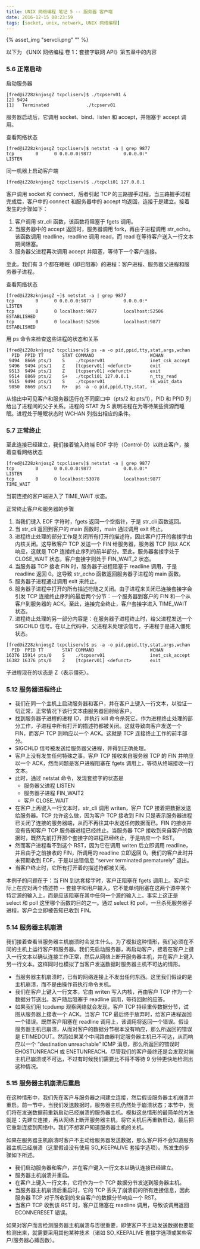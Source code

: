 ```yaml
---
title: UNIX 网络编程 笔记 5 -- 服务器 客户端
date: 2016-12-15 08:23:59
tags: [socket, unix, network, UNIX 网络编程]
---
```


{% asset_img "servcli.png" "" %}

<!--more-->

以下为 《UNIX 网络编程 卷 1：套接字联网 API》第五章中的内容

### 5.6 正常启动

启动服务器

```
[fred@iZ28zknjosgZ tcpcliserv]$ ./tcpserv01 &
[2] 9494
[1]   Terminated              ./tcpserv01
```
服务器启动后，它调用 socket、bind、listen 和 accept，并阻塞于 accept 调用。


查看网络状态

```
[fred@iZ28zknjosgZ tcpcliserv]$ netstat -a | grep 9877
tcp        0      0 0.0.0.0:9877            0.0.0.0:*               LISTEN  
```

同一机器上启动客户端

```
[fred@iZ28zknjosgZ tcpcliserv]$ ./tcpcli01 127.0.0.1
```

客户调用 socket 和 connect，后者引起 TCP 的三路握手过程。当三路握手过程完成后，客户中的 connect 和服务器中的 accept 均返回，连接于是建立。接着发生的步骤如下：

1. 客户调用 str_cli 函数，该函数将阻塞于 fgets 调用。
2. 当服务器中的 accept 返回时，服务器调用 fork，再由子进程调用 str_echo。该函数调用 readline，readline 调用 read，而 read 在等待客户送入一行文本期间阻塞。
3. 服务器父进程再次调用 accept 并阻塞，等待下一个客户连接。

至此，我们有 3 个都在睡眠（即已阻塞）的进程：客户进程、服务器父进程和服务器子进程。

查看网络状态

```
[fred@iZ28zknjosgZ ~]$ netstat -a | grep 9877
tcp        0      0 0.0.0.0:9877            0.0.0.0:*               LISTEN     
tcp        0      0 localhost:9877          localhost:52506         ESTABLISHED
tcp        0      0 localhost:52506         localhost:9877          ESTABLISHED
```

用 ps 命令来检查这些进程的状态和关系

```
[fred@iZ28zknjosgZ tcpcliserv]$ ps -a -o pid,ppid,tty,stat,args,wchan
  PID  PPID TT       STAT COMMAND                     WCHAN
 9494  8669 pts/1    S    ./tcpserv01                 inet_csk_accept
 9496  9494 pts/1    Z    [tcpserv01] <defunct>       exit
 9513  9494 pts/1    Z    [tcpserv01] <defunct>       exit
 9514  8869 pts/2    S+   ./tcpcli01 127.0.0.1        n_tty_read
 9515  9494 pts/1    S    ./tcpserv01                 sk_wait_data
 9850  8669 pts/1    R+   ps -a -o pid,ppid,tty,stat, -
```

从输出中可见客户和服务器运行在不同窗口中（pts/2 和 pts/1），PID 和 PPID 列给出了进程间的父子关系。进程的 STAT 为 S 表明进程在为等待某些资源而睡眠。进程处于睡眠状态时 WCHAN 列指出相应的条件。

### 5.7 正常终止

至此连接已经建立，我们接着输入终端 EOF 字符（Control-D）以终止客户，接着查看网络状态

```
[fred@iZ28zknjosgZ tcpcliserv]$ netstat -a | grep 9877
tcp        0      0 0.0.0.0:9877            0.0.0.0:*               LISTEN     
tcp        0      0 localhost:53078         localhost:9877          TIME_WAIT  
```
当前连接的客户端进入了 TIME_WAIT 状态。

正常终止客户和服务器的步骤

1. 当我们键入 EOF 字符时，fgets 返回一个空指针，于是 str_cli 函数返回。
2. 当 str_cli 返回到客户的 main 函数时，main 通过调用 exit 终止。
3. 进程终止处理的部分工作是关闭所有打开的描述符，因此客户打开的套接字由内核关闭。这导致客户 TCP 发送一个 FIN 给服务器，服务器 TCP 则以 ACK 响应，这就是 TCP 连接终止序列的前半部分。至此，服务器套接字处于 CLOSE_WAIT 状态，客户套接字则处于 FIN_WAIT_2 状态。
4. 当服务器 TCP 接收 FIN 时，服务器子进程阻塞于 readline 调用，于是 readline 返回 0。这导致 str_echo 函数返回服务器子进程的 main 函数。
5. 服务器子进程通过调用 exit 来终止。
6. 服务器子进程中打开的所有描述符随之关闭。由子进程来关闭已连接套接字会引发 TCP 连接终止序列的最后两个分节：一个服务器到客户的 FIN 和一个从客户到服务器的 ACK。至此，连接完全终止，客户套接字进入 TIME_WAIT 状态。
7. 进程终止处理的另一部分内容是：在服务器子进程终止时，给父进程发送一个 SIGCHLD 信号。在以上代码中，父进程未处理该信号，子进程于是进入僵死状态。

```
[fred@iZ28zknjosgZ tcpcliserv]$ ps -a -o pid,ppid,tty,stat,args,wchan
  PID  PPID TT       STAT COMMAND                     WCHAN
16376 15914 pts/0    S    ./tcpserv01                 inet_csk_accept
16382 16376 pts/0    Z    [tcpserv01] <defunct>       exit
```

子进程现在的状态是 Z（表示僵死）。

### 5.12 服务器进程终止

* 我们在同一个主机上启动服务器和客户，并在客户上键入一行文本，以验证一切正常，正常情况下该行文本由服务器回射给客户。
* 找到服务器子进程的进程 ID，并执行 kill 命令杀死它。作为进程终止处理的部分工作，子进程中所有打开的描述符都被关闭。这就导致向客户发送一个 FIN，而客户 TCP 则响应以一个 ACK。这就是 TCP 连接终止工作的前半部分。
* SIGCHLD 信号被发送给服务器父进程，并得到正确处理。
* 客户上没有发生任何特殊之事。客户 TCP 接收来自服务器 TCP 的 FIN 并响应以一个 ACK，然而问题是客户进程阻塞在 fgets 调用上，等待从终端接收一行文本。
* 此时，通过 netstat 命令，发现套接字的状态是
	* 服务器父进程 LISTEN
	* 服务器子进程 FIN_WAIT2
	* 客户 CLOSE_WAIT
* 在客户上再键入一行文本时，str_cli 调用 writen，客户 TCP 接着把数据发送给服务器。TCP 允许这么做，因为客户 TCP 接收到 FIN 只是表示服务器进程已关闭了连接的服务器端，从而不再往其中发送任何数据而已。FIN 的接收并没有告知客户 TCP 服务器进程已经终止。当服务器 TCP 接收到来自客户的数据时，既然先前打开那个套接字的进程已经终止，于是响应一个 RST。
* 然而客户进程看不到这个 RST，因为它在调用 writen 后立即调用 readline，并且由于之前接收的 FIN，所调用的 readline 立即返回 0。我们的客户此时并未预期收到 EOF，于是以出错信息 “server terminated prematurely” 退出。
* 当客户终止时，它所有打开着的描述符都被关闭。

本例子的问题在于：当 FIN 到达套接字时，客户正阻塞在 fgets 调用上。客户实际上在应对两个描述符 -- 套接字和用户输入，它不能单纯阻塞在这两个源中某个特定源的输入上，而是应该阻塞在其中任何一个源的输入上。事实上这正是 select 和 poll 这里哪个函数的目的之一。通过 select 和 poll，一旦杀死服务器子进程，客户会立即被告知已收到 FIN。


### 5.14 服务器主机崩溃

我们接着查看当服务器主机崩溃时会发生什么。为了模拟这种情形，我们必须在不同的主机上运行客户和服务器。我们先启动服务器，再启动客户，接着在客户上键入一行文本以确认连接工作正常，然后从网络上断开服务器主机，并在客户上键入另一行文本。这样同时也模拟了当客户发送数据时服务器主机不可达的情形。

* 当服务器主机崩溃时，已有的网络连接上不发出任何东西。这里我们假设的是主机崩溃，而不是由操作员执行命令关机。
* 我们在客户上键入一行文本，它由 writen 写入内核，再由客户 TCP 作为一个数据分节送出。客户随后阻塞于 readline 调用，等待回射的应答。
* 如果我们用 tcpdump 观察网络就会发现，客户 TCP 持续重传数据分节，试图从服务器上接收一个 ACK。当客户 TCP 最后终于放弃时，给客户进程返回一个错误。既然客户阻塞在 readline 调用上，该调用将返回一个错误。假设服务器主机已崩溃，从而对客户的数据分节根本没有响应，那么所返回的错误是 ETIMEDOUT。然而如果某个中间路由器判定服务器主机已不可达，从而响应以一个 “destination unreachable” ICMP 消息，那么所返回的错误时 EHOSTUNREACH 或 ENETUNREACH。尽管我们的客户最终还是会发现对端主机已崩溃或不可达，不过有时候我们需要比不得不等待 9 分钟更快地检测出这种情况。

### 5.15 服务器主机崩溃后重启

在这种情形中，我们先在客户与服务器之间建立连接，然后假设服务器主机崩溃并重启。前一节中，当我们发送数据时，服务器主机仍然处于崩溃状态；本节中，我们将在发送数据前重新启动已经崩溃的服务器主机。模拟这总情形的最简单的方法就是：先建立连接，再从网络上断开服务器主机，将它关机后再重新启动，最后把它重新连接到网络中。我们不想客户知道服务器主机的关机。

如果在服务器主机崩溃时客户不主动给服务器发送数据，那么客户将不会知道服务器主机已经崩溃（这里假设没有使用 SO_KEEPALIVE 套接字选项）。所发生的步骤如下所述。

* 我们启动服务器和客户，并在客户键入一行文本以确认连接已经建立。
* 服务器主机崩溃并重启。
* 在客户上键入一行文本，它将作为一个 TCP 数据分节发送到服务器主机。
* 当服务器主机崩溃后重启时，它的 TCP 丢失了崩溃前的所有连接信息，因此服务器 TCP 对于所收到的来自客户的数据分节响应一个 RST。
* 当客户 TCP 收到该 RST 时，客户正阻塞在 readline 调用，导致该调用返回 ECONNERESET 错误。

如果对客户而言检测服务器主机崩溃与否很重要，即使客户不主动发送数据也要能检测出来，就需要采用其他某种技术（诸如 SO_KEEPALIVE 套接字选项或某些客户/服务器心搏函数）。
